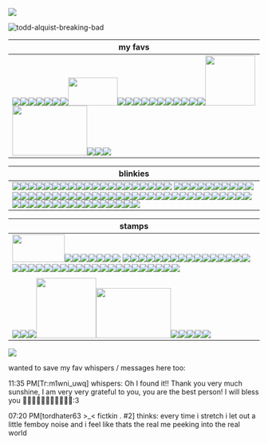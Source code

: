 ![](https://komarev.com/ghpvc/?username=toddalquist-luvr&color=ff69b4&style=plastic&label=you+lovelys+^o^)

![todd-alquist-breaking-bad](https://github.com/user-attachments/assets/c00b45a6-38ae-4e83-827a-d6571d185b3f)



| my favs  |
| -------- |
| <img src="https://i.postimg.cc/0QnXmnzv/blinkies-Cafe-h-H.gif"/><img src="https://i.postimg.cc/MprQcQ6L/blinkies-Cafe-l5.gif"/><img src="https://external-media.spacehey.net/media/sxm22kQmsmPwe5pVpdm7IVvq8ovTEekhaaZ4wqd35Qm8=/https://64.media.tumblr.com/c091c27ea13d91a6b4717175ea20c314/61800744d6453cc4-26/s75x75_c1/8cb9656dbb1b4a4c79173d27d7dba71957746d34.gifv"/><img src="https://64.media.tumblr.com/c2fec93045e63bbb9e412c6ac92b6b28/670cd30f542d0c63-f8/s100x200/2aae01b881370a59e2bc17c86997d0c4fc1cad9b.gifv"/><img src="https://64.media.tumblr.com/25a5928dce96f672c35fd3ab6d96fb2c/df303fd8b2314751-dd/s100x200/60c2c14be1ba42c04843298d43e74e53e748f1c5.gifv"/><img src="https://i.postimg.cc/tR5yJJHZ/ezgif-com-animated-gif-maker.gif"/><img src="https://i.postimg.cc/15cbY79V/ezgif-com-animated-gif-maker-1.gif"/><img src="https://i.postimg.cc/sXjbPhNz/lv-0-20250201235316-ezgif-com-video-to-gif-converter-1.gif" height="56" width="99"/><img src="https://i.postimg.cc/Hn9kVsdp/ezgif-com-animated-gif-maker.gif"/><img src="https://64.media.tumblr.com/b6af8271878c9e48c85961f5fe4dde37/df303fd8b2314751-19/s100x200/ed2f21b344b56686f1423650a2ddbc9e11487f1d.jpg"/><img src="https://64.media.tumblr.com/cad89837ab42aa15a4fa7248ea1d38ea/862ca621d9f19943-c1/s100x200/88de756bd80cf8667138d9eed24928af076b913c.pnj"/><img src="https://i.postimg.cc/C144FnGK/ezgif-5a38311ca74a45.gif"/><img src="https://i.postimg.cc/LX5xdWYf/ezgif-com-animated-gif-maker.gif"/><img src="https://64.media.tumblr.com/2f4eb696a1ce6a2d7c37c97184af8f08/0f1b87a7a0a475bf-08/s250x400/93201b81459dbc50b01b7ee8c906d29a93ed5fe3.gifv"/><img src="https://64.media.tumblr.com/1ea387b5616e233da21a2c62b1f7d8eb/8336400b422a68e6-32/s100x200/0bf45f1b887d83e2a7828a19dc6ea446a12b94a0.gifv"/><img src="https://64.media.tumblr.com/e0003584867fbcfdecabc3a78fb05b22/2f4c749d798c5bf4-d4/s250x400/1788f66b39a414181bda404c2b65718eb3a001c7.gifv"/><img src="https://64.media.tumblr.com/87b29e1ab5b2091143be5e43089cb809/2f4c749d798c5bf4-8c/s250x400/02536e3764d88031307e084754b06624934f3e23.gifv"/><img src="https://64.media.tumblr.com/a4d40a30d234f86a4408d2fbb36b3eeb/863a536d93c98b34-7d/s100x200/860e8f8442210295579fa64e0271fb538703a389.gifv"/><img src="https://64.media.tumblr.com/74426d69694e0c00d125fd04be6f56da/a5b6896041f0ab1d-3f/s250x400/d8df98ae1d23a2868fd10b9e411b734677db7263.gifv"/><img src="https://64.media.tumblr.com/6940adae39778b32bf71374b6e21cc9a/184059df96befef7-33/s1280x1920/8dfd967b72ac8d9925cd00f4fa6ccf7ca940b5a5.jpg" width="100" height="100"/><img src="https://64.media.tumblr.com/4a600e66f9a7298de61b93f63c5dc7ae/b7c284b7089c4d14-c1/s400x600/fc8cb168c40b9863fcf610f2ee3c7ffb0e402072.gifv" width="150" height="100"/><img src="https://i.postimg.cc/8PpKpCCP/Screenshot-27-2-2025-16577-www-tumblr-com.jpg"/><img src="https://64.media.tumblr.com/87200b560b07d1a640226759101b0a41/0b7b980d4e561c31-95/s100x200/e1d1ac6fef6170e9ac7192a5a6446e39d48531c0.gifv"/><img src="https://64.media.tumblr.com/9dbab5a6e012c57dbb4fcb7b4abfe3d7/b728880dd266429a-33/s100x200/b51b25f40d97281456e2ee022d4960dcd26b4867.gifv"/> |

| blinkies |
| -------- |
| <img src="https://external-media.spacehey.net/media/s-2JwnIs119-QKaIQ-f9wA60OW4j6bKOR7E-hTIB9VS8=/https://i.ibb.co/xH1y463/42angel.gif"/><img src="https://external-media.spacehey.net/media/sulZim4j1UTtkU3w8qpwBeVrH7pIZHQxWvCc117z8UQI=/https://64.media.tumblr.com/2d9fea7c88566e29c91332a1460ae487/61800744d6453cc4-11/s100x200/b0f9bb6729e21d2eb33d183fe162c95d0e526b06.gifv"/><img src="https://external-media.spacehey.net/media/si_p3SeQdcxLf_LFtcnX_Abde1AgtHCKPxPXfK54Q0Dc=/https://i.ibb.co/mtS3WLM/4hater.gif"/><img src="https://external-media.spacehey.net/media/sA3pLf3EpWUD_Pb0nTGTqkOID8hAay6GMs8rSFQBRNqQ=/https://64.media.tumblr.com/a343f86a89fec7e597943284f7465f90/4ce5b9b1e3c7c8b0-d0/s75x75_c1/dd238cdbb29ba8ddd60657123fb78cd6ee49a08b.gifv"/><img src="https://external-media.spacehey.net/media/sf-CDhinGKcYaG2emwQU_EHnlj_rK9vg84UtToMtQLNI=/https://64.media.tumblr.com/a3b3b97a980e15ed3beeab7eb86113a7/8ad15b4299f78e8d-69/s75x75_c1/0ec5f31ba5712673bf93b76a39087c28b8c4dc3f.gifv"/><img src="https://external-media.spacehey.net/media/sFEfTQ0vPF1uxbxba7LeFt4tp8_sJBJoY-EWwA8UTu9Q=/https://i.postimg.cc/fRs9mCZJ/llmn.gif"/><img src="https://i.postimg.cc/mg7vkQyL/HGH4UBW.gif"/><img src="https://external-media.spacehey.net/media/shLfzIVLbG2AdoSeUR0PAs-PDke2YcWfcsyT5Qw96xf8=/https://64.media.tumblr.com/ddc1e31a23e3408e89e1ce17ac35a063/4bd2afebf9dcdf6d-aa/s250x400/5c37c0c020720892a069421977257836f32c7ceb.gifv"/><img src="https://external-media.spacehey.net/media/sriPaXma4UmWFPwBIAn_swqLNno7Y_SniEbkTOsFEr_s=/https://64.media.tumblr.com/e578d481bd1abc6bc3875156cd8e2fb4/4bd2afebf9dcdf6d-2f/s250x400/5a4ec1342c54ea536b7c0e02fd784b4bacffa776.gifv"/><img src="https://external-media.spacehey.net/media/sGcniIAqsMU-hmBp_KTQ7PYjZ-TpygMvrFYcJPS8UOhE=/https://64.media.tumblr.com/d44d00b5a4b38161e2df8360616421e8/4bd2afebf9dcdf6d-80/s250x400/f5f930bee4fe8a5f74d6833f09b596d08a87beec.gifv"/><img src="https://external-media.spacehey.net/media/s44kFpZGCVmO6IVfPbZgw5GtpR8W_cYrhq8bYVbCD-1E=/https://64.media.tumblr.com/1198fa73f52c7d21d0271369618aae90/tumblr_inline_pcjghddwtF1vss73l_250.gif"/><img src="https://external-media.spacehey.net/media/sxxRKNM0E7YqkZzhSwahD88D4Pjo4hKvKHPYVr1EhLy4=/https://plasticdino.neocities.org/blinkie/highschool.gif"/><img src="https://external-media.spacehey.net/media/sDyE_xx-_r_cI2v70356-FSJy-zF-9LdvIQzMVMXH250=/https://plasticdino.neocities.org/blinkie/mlp.gif"/><img src="https://external-media.spacehey.net/media/sSHs0X74y8iFWlVDTLVYHSmQJMZSDVYHYxZsLRt4BAj0=/https://plasticdino.neocities.org/blinkie/garfield.gif"/><img src="https://external-media.spacehey.net/media/stn5jzECdcEj1TXqbbFVthqsuxVwOSk30QxPPwkjxT9g=/https://64.media.tumblr.com/a33068504da93cd05c0e600ef4a9edf2/19a9e3ae2a687fa3-2f/s250x400/b73587b3dcb22c2c9cd2e06d7fc16ef98dfed19f.gif"/><img src="https://external-media.spacehey.net/media/sdctq7BACqYmGParULr-f2wiAMBLnPpZbRDi3NhtsSZA=/https://adriansblinkiecollection.neocities.org/x10.gif"/><img src="https://external-media.spacehey.net/media/sPSBRNPxAluZzysXgctzKwDVKQislacnbFH409izce7U=/https://y2k.neocities.org/blinkiez/tumblr_inline_pcjgfgLB8k1vss73l_1280.gif"/><img src="https://64.media.tumblr.com/728ad9c65754c0f160ebbdb14a3b7285/ff9f7105e951a308-c5/s250x400/9c60e92af8d73b4fd21219328dc61c5ab056fb2e.webp"/><img src="https://64.media.tumblr.com/f6da765c0e2f35963ef842858edd1950/b035b516dc88dd13-2b/s100x200/af846964c6bad0a03bd40c447d5c98b865ec838e.gifv"/><img src="https://64.media.tumblr.com/4d19f83d48938e72ea352ada5ec262f9/b035b516dc88dd13-1f/s100x200/bcf304998296635ab1e50df9dba0dfbc325a8999.gifv"/> <img src= "https://64.media.tumblr.com/2c9f90506836a5ea2548209b20effb81/aa6ad8b984475c27-1f/s100x200/3e87b4488989df848ba986b02771b555385069a4.gifv"/><img src="https://64.media.tumblr.com/900aeb65aa4a2932aad0906581cd3e74/aa6ad8b984475c27-9e/s100x200/28afc48655d53c2bd2958359382972f8c32cc0e2.gifv"/><img src="https://64.media.tumblr.com/860d4164c25611155283136cdd013498/1fb39223b20e4f22-2a/s100x200/a1adceaa13956237d67da50cfa1c78024fc42d4a.gifv"/><img src="https://64.media.tumblr.com/a488b91451778c9a44a3af782e41e3c0/13cc170809e1c104-38/s250x400/228abf8b818d9a47ea3df1e6a9aaf397bd740b42.gifv"/><img src="https://64.media.tumblr.com/53ae5dde398a9fd1f13d0d956c21f4ed/9d7b482171d6d04e-3f/s250x400/0e11e6c40b3d6396f5429adda6044917952d2144.gifv"/><img src="https://64.media.tumblr.com/57115aaa81f512dd0873d83e841073b1/363752070e93a7f9-11/s250x400/209ceaf006ecb489427644ca45668e83e0678d9c.gifv"/><img src="https://64.media.tumblr.com/66c0568161fa1bce76c76a6afa32e05e/692bf70aefc8b3b6-6a/s100x200/b03ba271ce6a50e16b38c2862418db163d5cc975.gifv"/><img src="https://64.media.tumblr.com/a4831f0a78a15aea391218939b42567a/75878540b804f3ca-e7/s250x400/2893fef1160a482f8d95e77fa27207cdf6484434.gifv"/><img src="https://64.media.tumblr.com/5f4699fc135efe3816f9fba70a606fe0/526ee027fde60ec3-2e/s250x400/7c30ec9ec962eff4e0c0a027e3595456109322e6.webp"/><img src="https://64.media.tumblr.com/c6835c670a98a48543f22f944680cefd/a5b6896041f0ab1d-bb/s250x400/c25234e6acbb500aee0f8ba94c1b7f82e3540e0b.gifv"/><img src="https://64.media.tumblr.com/7a8775d7d95eb374ed339e444caefab1/a5b6896041f0ab1d-a0/s250x400/60307c5f6bd0bbee1ad5a876eb93dcd0ea675131.gifv"/><img src="https://64.media.tumblr.com/654ff51b44975af3b2ba3240c4fbb61d/14df2b8e0ccc2214-40/s100x200/6f81a530c21fa285a7f75eced0eb62c18dac8ee3.gifv"/><img src="https://64.media.tumblr.com/dbd4b2bf905ccfd58d7d3d38093799fb/6fbbc18311c61dbb-08/s100x200/39f914315211e8d63de8f941b76e21989a3a23ab.gifv"/><img src="https://64.media.tumblr.com/c74a35659fd1ca684c9d85058bd7cf3c/e2c15a3766805f99-96/s250x400/4462417a9c4cc2be7e93d9d0d70dbc18a6710ad7.gifv"/><img src="https://64.media.tumblr.com/6ede7ef5113dbcc5fa23f8d5101e09cf/6fbbc18311c61dbb-1c/s100x200/feb8faee45c1c55179e55c807ece35a2c74673e0.gifv"/><img src="https://64.media.tumblr.com/5950d757ab4246d0f4f0b60308e85ece/2f8834b47d90034d-45/s250x400/d074e42a5891348ba7dfb71f79b107ec4eca30e5.gifv"/><img src="https://64.media.tumblr.com/44fa8b0e78b19b6464fb4eccaf615a01/b19b8466f96477fc-0d/s100x200/93f1a37aa0828d097d270d5a71fbaef6afe17962.gifv"/><img src="https://64.media.tumblr.com/f4ba72a25ad3cdbedf3ef1f109e0b114/0811590d6f62ec5a-03/s75x75_c1/7352b83f440e2b4ca66f91670602b7701afdf43e.gifv"/><img src="https://64.media.tumblr.com/3226232d4ad9a8fed1eb91924af87e5f/b4efadd60ae6c6cc-5a/s250x400/a89a7b65cba8a5756ab23102913fcb817e8a1682.gifv"/><img src="https://64.media.tumblr.com/d61a5fb3e20b8931ac4f9dab1357264a/44b88cdeb699e68c-06/s250x400/e39800e7d77c3c3afe0f987ab3930932cb2ffbe9.gifv"/><img src="https://64.media.tumblr.com/f5dee16975c7790c13319f9306118af2/37901a7869227e54-11/s250x400/0f1472451ce8d3d2e453f4b0c43169b437f698d8.gifv"/><img src="https://64.media.tumblr.com/d2c567a9292a312b5f6fd013d98fe047/a671f5cbbeb1f6b1-d7/s100x200/0d407dcf07ebc3a1ca59aae3afd6f1ff7766a758.gifv"/><img src="https://64.media.tumblr.com/8d87c24e5f80d53006b8b54b15565b58/a671f5cbbeb1f6b1-a4/s100x200/cda2cc881f881b7596c85037bc15d60a806695f1.gifv"/><img src="https://64.media.tumblr.com/78c9235309e6430fe62c21249d590299/f881262a996dd464-01/s250x400/410f79b2711998f8a071df7eda5c103070f222f0.gifv"/><img src="https://external-media.spacehey.net/media/slMY0N51x2KFy9K36Dfvjv0QhJsvJYUZduFMjF8KFfME=/http://dl3.glitter-graphics.net/pub/1386/1386223rbdqese71u.png"/><img src="https://64.media.tumblr.com/6990df78efa88347d181617172311ae9/809576e5bdfd9bae-bf/s100x200/3ba0c04e393f8714dba7025dddf0e89429e50441.gifv"/><img src="https://64.media.tumblr.com/41f1c74e8f6edf75b4aa42373b71c3ab/03b1a8cf4c1017f5-3e/s100x200/2227303dd7fd9893b2b061f212cd555104d3f7ed.gifv"/><img src="https://64.media.tumblr.com/ec3163d2e3298f1e1979a0a8f6b8bd4b/03b1a8cf4c1017f5-cb/s100x200/35d1a8f9895a5b0cf77cab20ff58193dd48fed2f.gifv"/><img src="https://64.media.tumblr.com/04fdc8e7c31c1bacef111b8a08e188f9/03b1a8cf4c1017f5-55/s100x200/47aae989c2fdf21e703ba7fca74190644bdec9c5.gifv"/><img src="https://64.media.tumblr.com/01c70a01e3df791a8a28f019c4335fe3/58e46a0bce13edc0-51/s400x600/9064b381a087001b694a34d60458d1870075eef4.gifv"/><img src="https://64.media.tumblr.com/acd7cc35971379ec4cccc221bc87b21c/5990e96a18394eaf-76/s250x400/59b2809b09d746ba58cf965ef2f64cddac7e9059.gifv"/><img src="https://64.media.tumblr.com/21ae7a5c159f477e07bdf7acb7df3c6d/ca1b2a02569659fe-b0/s250x400/d6d2061b77092169247cf0d42ecf262666e1683b.gifv"/><img src="https://64.media.tumblr.com/f71027a45f5c091e540009338b920686/6db96f7ecd419257-8f/s100x200/db354f452145ed0527c8e1f63b86bad7910a6926.gifv"/><img src="https://64.media.tumblr.com/716ab86e162db4d581bb136e19d61430/4340a3312c4da9eb-54/s250x400/0814563f7fbb8d868ab34a753b13a71502cfef28.gifv"/><img src="https://64.media.tumblr.com/47063b6b731f3fe40a97f9fa6525c333/c316ca5525971f00-d0/s100x200/1f51b413740ecdf16d971449c130a9c0e892dbbb.gifv"/><img src="https://64.media.tumblr.com/0f456fd199bd42212ed59be579396615/105065956db362d9-9d/s100x200/1e1c88a5ba93dea3938fa96e05705ead20b2c794.webp"/><img src="https://64.media.tumblr.com/ca6265280849da2d1939539a52dfde76/f6374363461831e2-88/s250x400/1f69f61ca6541fc1211c8bcd841769493c199f91.gifv"/><img src="https://64.media.tumblr.com/99cf75ce11ed886eb6d9d34319c54a16/d28ee6a6bd04595f-a1/s100x200/5cb536a2e079e80cb9c9533965c9a61f16784e9a.gifv"/><img src="https://64.media.tumblr.com/ff150dd8dcd3ce0a698cb36d36a7f803/6f5ab117bc0f286d-90/s100x200/ad2c715ebaa6a999f0b4485b1a37ff5df3873953.gifv"/><img src="https://64.media.tumblr.com/0e08b2c9a0a8af46cd6df999616c47cb/5d28e4ddada9a294-c7/s250x400/cbe4f5bf311e6ff83f607f4644f104ebf33c2909.gifv"/><img src="https://64.media.tumblr.com/f0bbfe3a2201f7df473f8c2ac6beddf5/17dedd7fc206d393-9b/s250x400/5bb38d806a531d47c11a560dd39b97a3bc706872.gifv"/><img src="https://64.media.tumblr.com/4139a3db0c0b12bf0b312c0e44c86a04/66f8bee48421ca35-91/s100x200/e75b913b43434c06881f7d061f1710f9ef76d578.gifv"/><img src="https://64.media.tumblr.com/038bb3dd1c6454d8b17f4690058be877/53b28a880a29cd42-ef/s100x200/0907b88de82e46ab5d5d6a58bc4fdc626321a736.gifv"/><img src="https://64.media.tumblr.com/292b4f00c86cff6db8026cd9b40b0bd0/7f58deef3ee63249-d4/s250x400/aa9b529bc3fa6ebf7d3e7edd93cd0efbfb791829.gifv"/><img src="https://64.media.tumblr.com/076bdd5a9b0f06bd98eb7d45189021e3/89049b66edacafba-62/s100x200/af72f61a09e1c9622e965ec4e7946bf94c0bbd6f.gifv"/><img src="https://64.media.tumblr.com/c099823ebc50625c27f33f15dfb1dde3/89049b66edacafba-b9/s100x200/e0ce83d16612ed81c5a944935ff46d787e5d1a3f.gifv"/><img src="https://64.media.tumblr.com/65d183819a04518addbafa27ea7329e0/89049b66edacafba-4f/s100x200/0fd077fd99851e54f5eacb5e062fbfc36c5b52e8.gifv"/><img src="https://64.media.tumblr.com/da11596fbdca1a1a8b859733c2b4f312/e69ada103ddfcdc2-6a/s250x400/879437f281fea60f713062076c1ee44b80e96344.gifv"/><img src="https://64.media.tumblr.com/316c616997c6489621dd44ab15f34aea/363752070e93a7f9-46/s100x200/7855e7b9c8484200a2ba22b0c547c5b5b420f27f.gifv"/><img src="https://64.media.tumblr.com/601a85d4925f50721fe852c6899b2ffa/3de48be76ce11acf-2f/s100x200/31afb71713fc003f004fcbe758594774533066b9.gifv"/><img src="https://64.media.tumblr.com/b996f6c7a77e1a3d86db90d523eff2b2/3de48be76ce11acf-cc/s100x200/a4f135b8ab79056e9d3a35e277d3a057fa2a3010.gifv"/><img src="https://64.media.tumblr.com/d127b376461ea94dfee3d95386c38dc0/f01b417193c36424-85/s100x200/f0f1ff0a18dea60dadc3fed770b74f9c18b239de.gifv"/><img src="https://64.media.tumblr.com/f1e8d1abe500a20b64a4d74c263891e3/26df5a34a88bde8a-fa/s250x400/506c66042ff0823fa507afde6abc598c685e6a5c.gifv"/><img src="https://64.media.tumblr.com/d0e6a664d6ca814f64e9246e5d06ca3f/cc48340c465645ec-42/s250x400/80bfd9c9f136a80b8a4b13c2c5fc74d516943dc3.gifv"/><img src="https://64.media.tumblr.com/88e5582a73750284f57a54633d1fe264/8e24a80f0fe22cc4-08/s250x400/7fc20ec7afc08b362f3cf977dd7c467e9db2999d.gifv"/><img src="https://64.media.tumblr.com/60cca2b751be1c44330692e9032368eb/c38486af78aafdc8-c7/s100x200/18d99dbd2c73f0241474f7557124591a77cd860f.gifv"/> |

| stamps |
| -------- |
| <img src="https://i.postimg.cc/bwf57ZcK/28207-68c65651b088c23732b1619c324d8500.png" width=105; height=55;/><img src="https://external-media.spacehey.net/media/sgRQMqCgeM6XNsgoZXaYWFyci3ccLI9NrjO3gX-mwkwY=/https://64.media.tumblr.com/5965be658d5e0814f92c95be73ea70e4/661971a88f794150-03/s100x200/9d594f411e8fb166cdfee1232ace62d11777716a.gifv"/><img src="https://external-media.spacehey.net/media/sChYnU8GHKlIYGssz__prqiblSR6tyseBF1Yup-uhwko=/https://images-wixmp-ed30a86b8c4ca887773594c2.wixmp.com/i/0ea075a2-c302-41ab-b1af-124a52b187a6/d1183yn-3d1547c8-c1f5-49ed-adf3-fd63abcc231d.gif"/><img src="https://external-media.spacehey.net/media/s8C33KNyiPyrRXEu4Uarjir5url_LDfPqLrZAF7z97YE=/https://64.media.tumblr.com/9505c416803af2ef87a292241d84363d/56fefd3f1342a5c1-c4/s100x200/4ec204c90077250835a295ab66804f8aa0b79254.gifv"/><img src="https://allyratworld.com/stamps/d9rz26g-fb071f9e-c4f2-4083-82fc-41d9f36a92e0.png"/><img src="https://hamood.carrd.co/assets/images/gallery07/d3b61255.png?v34093983873751"/><img src="https://images-wixmp-ed30a86b8c4ca887773594c2.wixmp.com/f/57f3fc6c-cad8-400b-84cb-732542de0b52/d48oh4o-f5c3c5e0-5ffb-4f99-b3cc-b81f53a4a5b5.png?token=eyJ0eXAiOiJKV1QiLCJhbGciOiJIUzI1NiJ9.eyJzdWIiOiJ1cm46YXBwOjdlMGQxODg5ODIyNjQzNzNhNWYwZDQxNWVhMGQyNmUwIiwiaXNzIjoidXJuOmFwcDo3ZTBkMTg4OTgyMjY0MzczYTVmMGQ0MTVlYTBkMjZlMCIsIm9iaiI6W1t7InBhdGgiOiJcL2ZcLzU3ZjNmYzZjLWNhZDgtNDAwYi04NGNiLTczMjU0MmRlMGI1MlwvZDQ4b2g0by1mNWMzYzVlMC01ZmZiLTRmOTktYjNjYy1iODFmNTNhNGE1YjUucG5nIn1dXSwiYXVkIjpbInVybjpzZXJ2aWNlOmZpbGUuZG93bmxvYWQiXX0.CDNze5kUexNPbfD6-76E80XEndvHvfL5a7VHk3XzOG8"/><img src="https://64.media.tumblr.com/b13e6e18d97ce9728ffcb6e4df2c10b8/f943d9890bee0f57-15/s100x200/53205d51dbdfc4b162c8cde940b669482a239aeb.jpg"/> <img src="https://64.media.tumblr.com/40743bab3dd332942d1a2c8d09876f08/0a314c1722fc4072-80/s100x200/9ac81656f8dcb1b57b2061a2ddf47d4918f76bee.pnj"/><img src="https://64.media.tumblr.com/c0bc053497b6d2cdacf72607710c1e0c/0a314c1722fc4072-59/s100x200/aa6877408a07b3006e9993c626430f1fbea2343e.gifv"/><img src="https://64.media.tumblr.com/8da57cf672a86d79c0aa6b71e616701b/8ebb522dbd957e33-ca/s250x400/c99a78e9a789a2bb190f06c40cb85900c8712521.pnj"/><img src="https://64.media.tumblr.com/121e02460a2940c4bcd94e622646b5a9/d5485780781ead58-8b/s100x200/aa186217a56a91e03f437c5f0fd67a98bd3e8ee4.gifv"/><img src="https://64.media.tumblr.com/adfdfd9c55bd33ad9e859a4b464b3cbb/21317507f7352712-01/s100x200/ab9ab8bfbcf433428692a09ecc4cf063cee9b625.jpg"/><img src="https://64.media.tumblr.com/603280bb25174fe4ab92aa165ef7d0a8/321aa268678c99b9-ff/s100x200/d28fa8f73c9bd03444110b6b310f5a53cc2bd5eb.gifv"/><img src="https://64.media.tumblr.com/c8d0be9fb381b30c4ba3b23748b4747e/ba16d020129a2a85-75/s100x200/d307b6f76d3b849184e96ef80d9a69f8522bbc63.gifv"/><img src="https://64.media.tumblr.com/ae1e2579376ea46e7138f0a2ace7bdc4/f2ecde4a8441d6d3-5b/s100x200/eb4cbc37cfffca5350d0658a960fc4e37e4ca29a.gifv"/><img src="https://64.media.tumblr.com/e9280f9ac6f2bf33c10867881c4b8305/f2ecde4a8441d6d3-58/s100x200/e1a84d8b964151979e2e54eb886c5d090de3469e.pnj"/><img src="https://64.media.tumblr.com/c04bf1b3944a03be3ad0d86c8378fef5/6c0f91c1af4ee0a2-09/s100x200/2761e4ef373274d387d4ed7c913496866434625a.jpg"/><img src="https://64.media.tumblr.com/0b92e5d119c2fc8d9735d53b4fbcf0f5/6c0f91c1af4ee0a2-fa/s100x200/be346520f46045bf2245a34e574c1c2ca54ab9a7.pnj"/><img src="https://64.media.tumblr.com/fd64dfed52686e5bfa8456ac44369e84/32971ec037eaf543-91/s100x200/83e0dc3f831e99185344a86ab836477d7e5062fb.pnj"/><img src="https://64.media.tumblr.com/5111a178ff7203b0dab814adb8e12118/31b077c47cd92dea-c8/s100x200/a53583556dc85189063d0d41ab31f2bfcbe844f9.gifv"/><img src="https://64.media.tumblr.com/6df6af7dc1a8b2c4d107bb39a3585563/c4bc6cc10b162b5a-ed/s100x200/30b7d5ac8a1a34b9282a2b055cd2e0e334dcaf3b.webp"/><img src="https://64.media.tumblr.com/9e302e0c7d66c9f4881c1ba9f9d1c504/dd9dd9869ca670f0-f1/s100x200/40ddce14638b9427ce360010e7935026cd4c93b4.jpg"/><img src="https://64.media.tumblr.com/48e5118c35fe6696ea795cff3923af0a/e8ca1c81101a018c-ef/s100x200/7de1f15bc43cbe5a9d2e9a58f8cdf1bce0343671.pnj"/><img src="https://64.media.tumblr.com/02d0636314fa22882beb7bd48bfd8af6/2f8834b47d90034d-2d/s100x200/1e41d820004f46bad3ea860cb7ad2f50346f1613.pnj"/><img src="https://64.media.tumblr.com/f69365bdacdb717d07dd1146fb6719cd/0811590d6f62ec5a-ab/s100x200/779b2af56b8d36222bdde348b03cbd3af291c01d.pnj"/><img src="https://64.media.tumblr.com/8a6346b5ac0b0de07937f5efe861e000/3ad25d4d43dc100f-5a/s100x200/03b782eeec47613af183f7af9408d0fb954f43b4.gifv"/><img src="https://64.media.tumblr.com/9b56d31f5a1dd1f0b6d4c9e090bdeee6/67c9f3fb6561df82-bf/s100x200/0c76f28a01125a73170589d6c0706c11b13abf20.pnj"/><img src="https://64.media.tumblr.com/6c248e312b3812603f7437759c2702e1/67c9f3fb6561df82-84/s100x200/573dce1a0b85d4a891c5fb203dbcec3b2088189f.pnj"/><img src="https://64.media.tumblr.com/b2838016f562763f079ffc8a25f9a1a3/7ee776a47de38779-f0/s100x200/824a7293210f2db8ec4ee6ea68bc5fb3fcc3859f.gifv"/><img src="https://64.media.tumblr.com/4cf042276799cf031e74550d3dd2f2da/c80e07d9272333a9-57/s100x200/76a5b5beba1029f691734f705c97f9c0940e7685.gifv"/><img src="https://64.media.tumblr.com/c5b2747f709be9c19448803891bd634a/6c0f91c1af4ee0a2-38/s100x200/10da99fdc5df63b06015a649616868dbd434dc28.pnj"/><img src="https://i.postimg.cc/Kc7m6gtF/monkey-shady-ezgif-com-resize.gif"/><img src="https://i.postimg.cc/L6Hm26VP/monkey-cool-ezgif-com-resize-1.gif"/><img src="https://i.postimg.cc/wjMHRfZT/twitch-chatting-ezgif-com-resize.gif"/><img src="https://64.media.tumblr.com/0601b54a5b832090c0dae5258aa86022/73ac1b98a750db4a-9a/s100x200/610cb977eb97819cca124e6e8671079d566e2450.gifv"/><img src="https://64.media.tumblr.com/40c91899441ef50953704630fdbe4f46/cdbeae05da4aa608-f1/s250x400/3ea5a71f90144ea7d26122af342fb96f2f435606.webp"/><img src="https://64.media.tumblr.com/fb650ccecc287dd789e66aaf25964739/659a970ffcbbb384-97/s75x75_c1/57f49076ec8247d681acb3d3032933fef06bca88.gifv"/><img src="https://64.media.tumblr.com/02a54100385c233931467c19af2e7813/7c1f9d9693cc6761-6b/s100x200/f0bec306ea55fef635a10bd5aa670729aa719ed7.pnj"/><img src="https://64.media.tumblr.com/1178a5f959923637d494bfaf9a45027e/754c5c52f6c548bc-8b/s100x200/54ed7162d685cefb32a873916dabeb36170c6060.pnj"/><img src="https://64.media.tumblr.com/707b6c4ac37d3bd5ea8373a90dfce342/d2fb93d5c8e5a775-f9/s100x200/5756c20f13bd982a4580771ad8494449ef51a2e0.jpg"><img src="https://64.media.tumblr.com/7e8e3c22fffcaab47ec5cb21dba72bad/2b6109a88798b692-97/s100x200/778284f311eea3885647905e1ddd2546a1bb82e4.pnj"/><img src="https://64.media.tumblr.com/c3d17e7da4848fcbc2c84b16064d2bb4/8ce77eb9700d7200-f6/s100x200/a5ef5e54d04858fc40eba7a0a6ae164528cecf7b.pnj"/><img src="https://64.media.tumblr.com/b7f064c50844a60d04aaef5d94c8cfd1/65cc451f8133390f-b0/s100x200/ae4457220c1131f954b53801d93e7f466f56f518.pnj"/><img src="https://64.media.tumblr.com/f4ce56a5354554abe5868308cffa7582/cc48340c465645ec-e1/s250x400/f5692a7abc5bdbe92e579d443c933e3705afa0c6.jpg"/>
| <!-- the bigger stamps--> |
| <img src="https://64.media.tumblr.com/461443ad5a57f498771dfbead4c1e2d3/f881262a996dd464-13/s100x200/7a936b60534b950810024e2823409a714c9944e5.gifv"/><img src="https://64.media.tumblr.com/2315b046cba900c05bf477ee2bf390ea/2a8f8e85b0c310c1-80/s100x200/11aa6a3ebad5f33cd222e46ec9051fb5f215dade.gifv"/><img src="https://64.media.tumblr.com/00a9a518ce6309d8055510619cf838de/2a8f8e85b0c310c1-34/s100x200/2a09536cc0840163170b56ad4e1d3dc1c01458a8.gifv"/><img src="https://64.media.tumblr.com/f618875df7b25617c3bf37723d59862e/76563c5747ff42fd-a1/s500x750/1e59986b227dfb7b1f5454c289686e0cd1d5ef40.jpg" height=120 width-150/><img src="https://64.media.tumblr.com/034be08fb0d1014df431645bbcdbc4f3/188a3bbdce0db5d2-89/s400x600/67968fe91ab562457a52fa62a08ab8314e012daa.gifv" height="100" width="150"/><img src="https://64.media.tumblr.com/f5f4af1edd34ebcdbaf7a616e9eeeefd/8ce77eb9700d7200-2d/s400x600/5b8c9ab3726d4944aefb1e43202e606f6b71ab6f.gifv"/><img src="https://64.media.tumblr.com/91cf371543f54dd67dd8f0519616e2b3/281be6bcacc41dca-94/s100x200/93cfd0221c5f515f3df27766897c55f6fb8fb9c1.gifv"/><img src="https://64.media.tumblr.com/828c3448e766ae84b0852b0feb207b1f/6c4d85bbe28873bb-79/s250x400/fc3aa0c32bc906bf35f618af04f4caa382840600.gifv"/><img src="https://64.media.tumblr.com/0137c923df0e11cb41260efa81c426b9/904057e0018f812c-0b/s250x400/6950f763abcd5599c8fbe27f7779ddf1757bef36.gifv"/><img src="https://64.media.tumblr.com/c2f34775216159eb5c9ea0ac5363093e/3c74d06b377fdc9b-f8/s400x600/76ad80100c9b1d29e3c3f816cef94743c6cfd6c7.gifv"/> |

<img src="https://external-media.spacehey.net/media/smPJJpqZ235Q9kGAQnCksNipgL3q6f9gJT_62Y-4jqy0=/https://i.ibb.co/thmpb9C/tumblr-inline-prh441p-Gu-D1vxygeb-500.gif"/>

wanted to save my fav whispers / messages here too: 

11:35 PM[Тг:m1wni_uwq] whispers: Oh I found it!! Thank you very much sunshine, I am very very grateful to you, you are the best person! I will bless you 🩷💗🩷💗🩷💗🩷💗🩷💗🩷:3

07:20 PM[tordhater63 >_< fictkin . #2] thinks: every time i stretch i let out a little femboy noise and i feel like thats the real me peeking into the real world


<!--im so weird omg why am i legit gettng mad over people liking yoshikage kira too, i swear im not one of those hoes who are like, yk, "oh u can like him because I, ME!!!! i like him" or whatever... im just gen gettng upset people like him more than me and can draw him better than me... I LOVED HIM FOR LIKE,,, 3 YEARS SO FAR I NEED TO GET A JOB RHAHHAHA why am i tearing up omg im so weird i hate kira hes the reason why im like this now ugh-->



